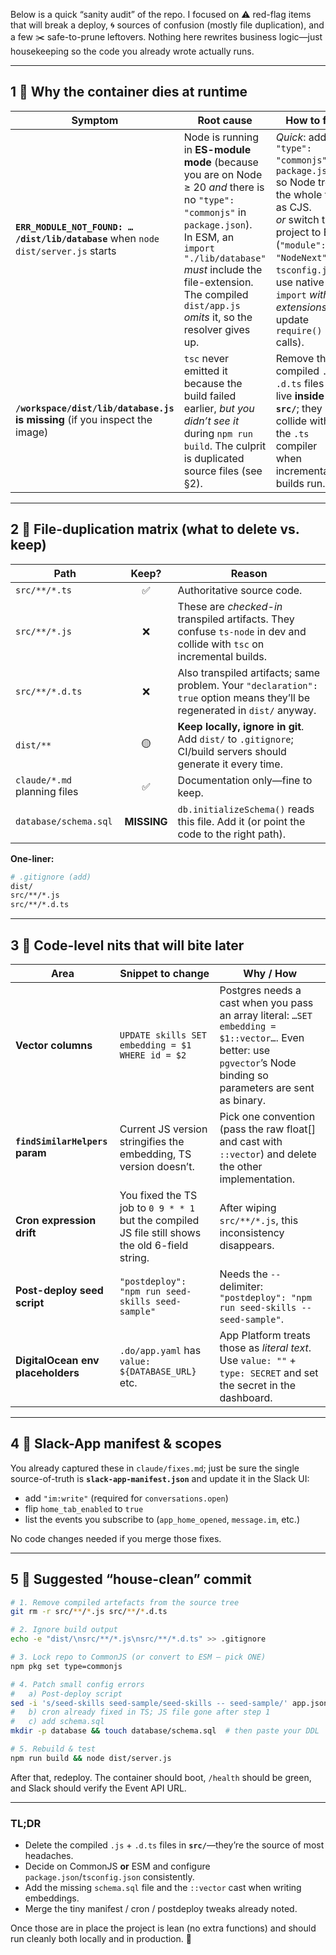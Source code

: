 Below is a quick “sanity audit” of the repo. I focused on ⚠️ red-flag items that will break a deploy, 🌀 sources of confusion (mostly file duplication), and a few ✂️ safe-to-prune leftovers. Nothing here rewrites business logic—just housekeeping so the code you already wrote actually runs.

---

## 1 ️⃣ Why the container dies at runtime

| Symptom                                                                             | Root cause                                                                                                                                                                                                                                                                 | How to fix                                                                                                                                                                                                                                |
| ----------------------------------------------------------------------------------- | -------------------------------------------------------------------------------------------------------------------------------------------------------------------------------------------------------------------------------------------------------------------------- | ----------------------------------------------------------------------------------------------------------------------------------------------------------------------------------------------------------------------------------------- |
| **`ERR_MODULE_NOT_FOUND: …  /dist/lib/database`** when `node dist/server.js` starts | Node is running in **ES-module mode** (because you are on Node ≥ 20 _and_ there is no `"type": "commonjs"` in `package.json`).<br>In ESM, an `import "./lib/database"` _must_ include the file-extension. The compiled `dist/app.js` _omits_ it, so the resolver gives up. | _Quick_: add `"type": "commonjs"` in `package.json` so Node treats the whole tree as CJS.<br>_or_ switch the project to ESM (`"module": "NodeNext"` in `tsconfig.json`, use native `import` _with extensions_, update `require()` calls). |
| **`/workspace/dist/lib/database.js` is missing** (if you inspect the image)         | `tsc` never emitted it because the build failed earlier, _but you didn’t see it_ during `npm run build`. The culprit is duplicated source files (see §2).                                                                                                                  | Remove the compiled `.js` / `.d.ts` files that live **inside `src/`**; they collide with the `.ts` compiler when incremental builds run.                                                                                                  |

---

## 2 ️⃣ File-duplication matrix (what to delete vs. keep)

| Path                         |    Keep?    | Reason                                                                                                                     |
| ---------------------------- | :---------: | -------------------------------------------------------------------------------------------------------------------------- |
| `src/**/*.ts`                |     ✅      | Authoritative source code.                                                                                                 |
| `src/**/*.js`                |     ❌      | These are _checked-in_ transpiled artifacts. They confuse `ts-node` in dev and collide with `tsc` on incremental builds.   |
| `src/**/*.d.ts`              |     ❌      | Also transpiled artifacts; same problem. Your `"declaration": true` option means they’ll be regenerated in `dist/` anyway. |
| `dist/**`                    |     🟡      | **Keep locally, ignore in git**. Add `dist/` to `.gitignore`; CI/build servers should generate it every time.              |
| `claude/*.md` planning files |     ✅      | Documentation only—fine to keep.                                                                                           |
| `database/schema.sql`        | **MISSING** | `db.initializeSchema()` reads this file. Add it (or point the code to the right path).                                     |

**One-liner:**

```bash
# .gitignore (add)
dist/
src/**/*.js
src/**/*.d.ts
```

---

## 3 ️⃣ Code-level nits that will bite later

| Area                              | Snippet to change                                                                                | Why / How                                                                                                                                                          |
| --------------------------------- | ------------------------------------------------------------------------------------------------ | ------------------------------------------------------------------------------------------------------------------------------------------------------------------ |
| **Vector columns**                | `UPDATE skills SET embedding = $1 WHERE id = $2`                                                 | Postgres needs a cast when you pass an array literal: `…SET embedding = $1::vector…`. Even better: use `pgvector`’s Node binding so parameters are sent as binary. |
| **`findSimilarHelpers` param**    | Current JS version stringifies the embedding, TS version doesn’t.                                | Pick one convention (pass the raw float\[] and cast with `::vector`) and delete the other implementation.                                                          |
| **Cron expression drift**         | You fixed the TS job to `0 9 * * 1` but the compiled JS file still shows the old 6-field string. | After wiping `src/**/*.js`, this inconsistency disappears.                                                                                                         |
| **Post-deploy seed script**       | `"postdeploy": "npm run seed-skills seed-sample"`                                                | Needs the `--` delimiter: `"postdeploy": "npm run seed-skills -- seed-sample"`.                                                                                    |
| **DigitalOcean env placeholders** | `.do/app.yaml` has `value: ${DATABASE_URL}` etc.                                                 | App Platform treats those as _literal text_. Use `value: ""` + `type: SECRET` and set the secret in the dashboard.                                                 |

---

## 4 ️⃣ Slack-App manifest & scopes

You already captured these in `claude/fixes.md`; just be sure the single source-of-truth is **`slack-app-manifest.json`** and update it in the Slack UI:

- add `"im:write"` (required for `conversations.open`)
- flip `home_tab_enabled` to `true`
- list the events you subscribe to (`app_home_opened`, `message.im`, etc.)

No code changes needed if you merge those fixes.

---

## 5 ️⃣ Suggested “house-clean” commit

```bash
# 1. Remove compiled artefacts from the source tree
git rm -r src/**/*.js src/**/*.d.ts

# 2. Ignore build output
echo -e "dist/\nsrc/**/*.js\nsrc/**/*.d.ts" >> .gitignore

# 3. Lock repo to CommonJS (or convert to ESM – pick ONE)
npm pkg set type=commonjs

# 4. Patch small config errors
#   a) Post-deploy script
sed -i 's/seed-skills seed-sample/seed-skills -- seed-sample/' app.json
#   b) cron already fixed in TS; JS file gone after step 1
#   c) add schema.sql
mkdir -p database && touch database/schema.sql  # then paste your DDL

# 5. Rebuild & test
npm run build && node dist/server.js
```

After that, redeploy. The container should boot, `/health` should be green, and Slack should verify the Event API URL.

---

### TL;DR

- Delete the compiled `.js` + `.d.ts` files in **`src/`**—they’re the source of most headaches.
- Decide on CommonJS **or** ESM and configure `package.json`/`tsconfig.json` consistently.
- Add the missing `schema.sql` file and the `::vector` cast when writing embeddings.
- Merge the tiny manifest / cron / postdeploy tweaks already noted.

Once those are in place the project is lean (no extra functions) and should run cleanly both locally and in production. 🚀
